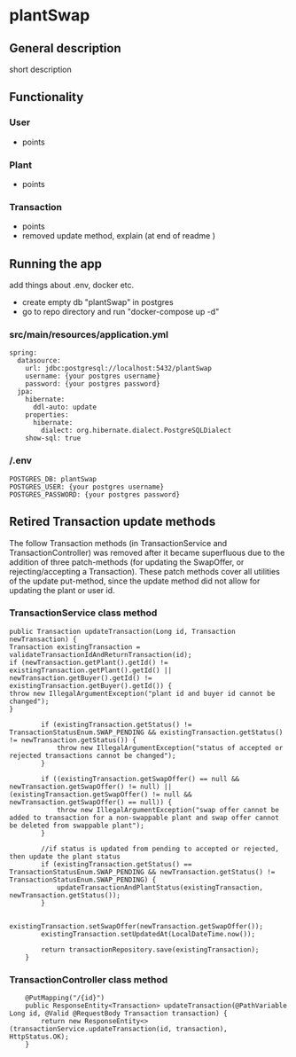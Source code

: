 # plantSwap

## General description
short description

## Functionality

### User
- points

### Plant
- points

### Transaction
- points
- removed update method, explain (at end of readme )

## Running the app
add things about .env, docker etc.
- create empty db "plantSwap" in postgres
- go to repo directory and run "docker-compose up -d"

### src/main/resources/application.yml
```
spring:
  datasource:
    url: jdbc:postgresql://localhost:5432/plantSwap
    username: {your postgres username}
    password: {your postgres password}
  jpa:
    hibernate:
      ddl-auto: update
    properties:
      hibernate:
        dialect: org.hibernate.dialect.PostgreSQLDialect
    show-sql: true
```
### /.env 
```
POSTGRES_DB: plantSwap
POSTGRES_USER: {your postgres username}
POSTGRES_PASSWORD: {your postgres password}
```

## Retired Transaction update methods
The follow Transaction methods (in TransactionService and TransactionController) was removed after it became superfluous
due to the addition of three patch-methods (for updating the SwapOffer, or rejecting/accepting a Transaction). These patch methods
cover all utilities of the update put-method, since the update method did not allow for updating the plant or user id.

### TransactionService class method
```
public Transaction updateTransaction(Long id, Transaction newTransaction) {
Transaction existingTransaction = validateTransactionIdAndReturnTransaction(id);
if (newTransaction.getPlant().getId() != existingTransaction.getPlant().getId() || newTransaction.getBuyer().getId() != existingTransaction.getBuyer().getId()) {
throw new IllegalArgumentException("plant id and buyer id cannot be changed");
}

        if (existingTransaction.getStatus() != TransactionStatusEnum.SWAP_PENDING && existingTransaction.getStatus() != newTransaction.getStatus()) {
            throw new IllegalArgumentException("status of accepted or rejected transactions cannot be changed");
        }

        if ((existingTransaction.getSwapOffer() == null && newTransaction.getSwapOffer() != null) || (existingTransaction.getSwapOffer() != null && newTransaction.getSwapOffer() == null)) {
            throw new IllegalArgumentException("swap offer cannot be added to transaction for a non-swappable plant and swap offer cannot be deleted from swappable plant");
        }

        //if status is updated from pending to accepted or rejected, then update the plant status
        if (existingTransaction.getStatus() == TransactionStatusEnum.SWAP_PENDING && newTransaction.getStatus() != TransactionStatusEnum.SWAP_PENDING) {
            updateTransactionAndPlantStatus(existingTransaction, newTransaction.getStatus());
        }

        existingTransaction.setSwapOffer(newTransaction.getSwapOffer());
        existingTransaction.setUpdatedAt(LocalDateTime.now());

        return transactionRepository.save(existingTransaction);
    }
```

### TransactionController class method 
```
    @PutMapping("/{id}")
    public ResponseEntity<Transaction> updateTransaction(@PathVariable Long id, @Valid @RequestBody Transaction transaction) {
        return new ResponseEntity<>(transactionService.updateTransaction(id, transaction), HttpStatus.OK);
    }
```
